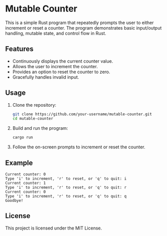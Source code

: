 # Mutable Counter

This is a simple Rust program that repeatedly prompts the user to either increment or reset a counter. The program demonstrates basic input/output handling, mutable state, and control flow in Rust.

## Features

- Continuously displays the current counter value.
- Allows the user to increment the counter.
- Provides an option to reset the counter to zero.
- Gracefully handles invalid input.

## Usage

1. Clone the repository:
    ```sh
    git clone https://github.com/your-username/mutable-counter.git
    cd mutable-counter
    ```

2. Build and run the program:
    ```sh
    cargo run
    ```

3. Follow the on-screen prompts to increment or reset the counter.

## Example

```
Current counter: 0
Type 'i' to increment, 'r' to reset, or 'q' to quit: i
Current counter: 1
Type 'i' to increment, 'r' to reset, or 'q' to quit: r
Current counter: 0
Type 'i' to increment, 'r' to reset, or 'q' to quit: q
Goodbye!
```

## License

This project is licensed under the MIT License.